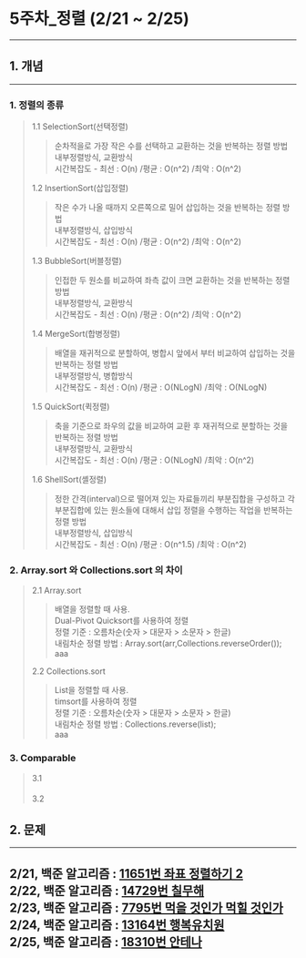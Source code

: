 # 5주차_정렬 (2/21 ~ 2/25)
------------------------
## 1. 개념
------------------------
### 1. 정렬의 종류
> 1.1 SelectionSort(선택정렬)
>> 순차적을로 가장 작은 수를 선택하고 교환하는 것을 반복하는 정렬 방법 </br>
>> 내부정렬방식, 교환방식 </br>
>> 시간복잡도 - 최선 : O(n) /평균 : O(n^2) /최악 : O(n^2) </br>
>
> 1.2 InsertionSort(삽입정렬)
>>작은 수가 나올 때까지 오른쪽으로 밀어 삽입하는 것을 반복하는 정렬 방법 </br>
>> 내부정렬방식, 삽입방식 </br>
>> 시간복잡도 - 최선 : O(n) /평균 : O(n^2) /최악 : O(n^2) </br>
>
> 1.3 BubbleSort(버블정렬)
>> 인접한 두 원소를 비교하여 좌측 값이 크면 교환하는 것을 반복하는 정렬 방법 </br>
>> 내부정렬방식, 교환방식 </br>
>> 시간복잡도 - 최선 : O(n) /평균 : O(n^2) /최악 : O(n^2) </br>
>
> 1.4 MergeSort(합병정렬)
>> 배열을 재귀적으로 분할하여, 병합시 앞에서 부터 비교하여 삽입하는 것을 반복하는 정렬 방법 </br>
>> 내부정렬방식, 병합방식 </br>
>> 시간복잡도 - 최선 : O(n) /평균 : O(NLogN) /최악 : O(NLogN) </br>
>
> 1.5 QuickSort(퀵정렬)
>> 축을 기준으로 좌우의 값을 비교하여 교환 후 재귀적으로 분할하는 것을 반복하는 정렬 방법 </br>
>> 내부정렬방식, 교환방식 </br>
>> 시간복잡도 - 최선 : O(n) /평균 : O(NLogN) /최악 : O(n^2) </br>
>
> 1.6 ShellSort(셸정렬)
>> 정한 간격(interval)으로 떨어져 있는 자료들끼리 부분집합을 구성하고 각 부분집합에 있는 원소들에 대해서 삽입 정렬을 수행하는 작업을 반복하는 정렬 방법 </br>
>> 내부정렬방식, 삽입방식 </br>
>> 시간복잡도 - 최선 : O(n) /평균 : O(n^1.5) /최악 : O(n^2)


### 2. Array.sort 와 Collections.sort 의 차이
> 2.1 Array.sort
>> 배열을 정렬할 때 사용. </br>
>> Dual-Pivot Quicksort를 사용하여 정렬 </br>
>> 정렬 기준 : 오름차순(숫자 > 대문자 > 소문자 > 한글)</br>
>> 내림차순 정렬 방법 : Array.sort(arr,Collections.reverseOrder());</br>
>> aaa</br>
>
> 2.2 Collections.sort
>> List을 정렬할 때 사용.</br>
>> timsort를 사용하여 정렬 </br>
>> 정렬 기준 : 오름차순(숫자 > 대문자 > 소문자 > 한글)</br>
>> 내림차순 정렬 방법 : Collections.reverse(list);</br>
>> aaa </br>

### 3. Comparable
> 3.1
>> #### 
>>
>>
> 3.2
>>


## 2. 문제
-------------------------
2/21, 백준 알고리즘 : [11651번 좌표 정렬하기 2](https://www.acmicpc.net/problem/11651) </br>
2/22, 백준 알고리즘 : [14729번 칠무해](https://www.acmicpc.net/problem/14729) </br>
2/23, 백준 알고리즘 : [7795번 먹을 것인가 먹힐 것인가](https://www.acmicpc.net/problem/7795) </br>
2/24, 백준 알고리즘 : [13164번 행복유치원](https://www.acmicpc.net/problem/13164) </br>
2/25, 백준 알고리즘 : [18310번 안테나](https://www.acmicpc.net/problem/18310) </br>
------------------------
